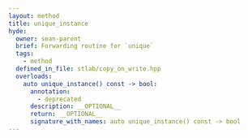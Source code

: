 ```yaml
---
layout: method
title: unique_instance
hyde:
  owner: sean-parent
  brief: Forwarding routine for `unique`
  tags:
    - method
  defined_in_file: stlab/copy_on_write.hpp
  overloads:
    auto unique_instance() const -> bool:
      annotation:
        - deprecated
      description: __OPTIONAL__
      return: __OPTIONAL__
      signature_with_names: auto unique_instance() const -> bool
---
```

